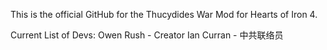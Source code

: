 This is the official GitHub for the Thucydides War Mod for Hearts of Iron 4.

Current List of Devs:
  Owen Rush - Creator 
  Ian Curran - 中共联络员
